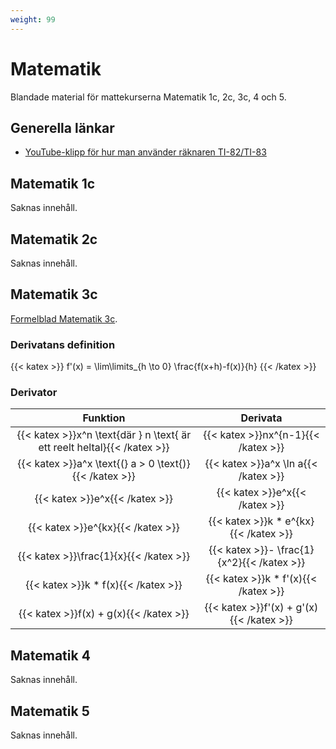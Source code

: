 ```yaml
---
weight: 99
---
```


# Matematik

Blandade material för mattekurserna Matematik 1c, 2c, 3c, 4 och 5.

## Generella länkar

* [YouTube-klipp för hur man använder räknaren TI-82/TI-83](https://www.youtube.com/watch?v=jt5vd_DG7Bk&list=PL200B60BECF9BCC2E)

## Matematik 1c

Saknas innehåll.

## Matematik 2c

Saknas innehåll.

## Matematik 3c

[Formelblad Matematik 3c](http://www5.edusci.umu.se/np/np-2-4-prov/Formelblad_matematik_3.pdf).

### Derivatans definition

{{< katex >}}
f'(x) = \lim\limits_{h \to 0} \frac{f(x+h)-f(x)}{h}
{{< /katex >}}

### Derivator

| Funktion                                                                 | Derivata                                   |
| :----------------------------------------------------------------------: | :----------------------------------------: |
| {{< katex >}}x^n \text{där } n \text{ är ett reelt heltal}{{< /katex >}} | {{< katex >}}nx^{n-1}{{< /katex >}}        |
| {{< katex >}}a^x \text{(} a > 0 \text{)}{{< /katex >}}                   | {{< katex >}}a^x \ln a{{< /katex >}}       |
| {{< katex >}}e^x{{< /katex >}}                                           | {{< katex >}}e^x{{< /katex >}}             |
| {{< katex >}}e^{kx}{{< /katex >}}                                        | {{< katex >}}k * e^{kx} {{< /katex >}}     |
| {{< katex >}}\frac{1}{x}{{< /katex >}}                                   | {{< katex >}}- \frac{1}{x^2}{{< /katex >}} |
| {{< katex >}}k * f(x){{< /katex >}}                                      | {{< katex >}}k * f'(x){{< /katex >}}       |
| {{< katex >}}f(x) + g(x){{< /katex >}}                                   | {{< katex >}}f'(x) + g'(x){{< /katex >}}   |

## Matematik 4

Saknas innehåll.

## Matematik 5

Saknas innehåll.
